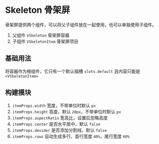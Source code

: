# Skeleton 骨架屏

骨架屏提供两个组件，可以将父子组件放在一起使用，也可以单独使用子组件。

1. 父组件 `VSkeleton` 骨架屏容器
2. 子组件 `VSkeletonItem` 骨架屏项目

## 基础用法

将容器作为根组件，它只有一个默认插槽 `slots.default` 且内容只能是 `<VSkeletonItem>`

<preview path="./demos/basic.vue"></preview>

## 构建模块

1. `itemProps.width` 宽度，不带单位时默认 `px`
2. `itemProps.height` 高度，默认 `20px`，不带单位时默认 `px`
3. `itemProps.aspectRatio` 宽高比，设置后忽略高度
4. `itemProps.center` 是否水平居中，默认 `false`
5. `itemProps.devider` 是否添加分割线，默认 `false`
6. `itemProps.rows` 自动生成多行，首行宽度 `40%`，尾行宽度 `60%`

<preview path="./demos/module.vue"></preview>
